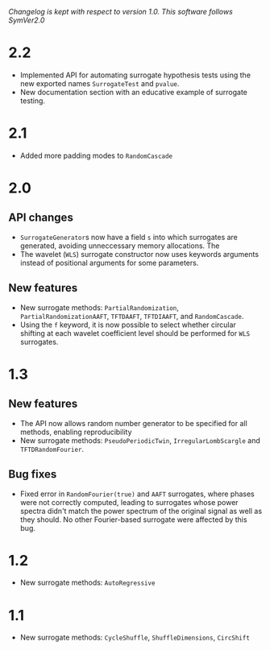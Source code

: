 *Changelog is kept with respect to version 1.0. This software follows SymVer2.0*

# 2.2
- Implemented API for automating surrogate hypothesis tests using the new exported names `SurrogateTest` and `pvalue`.
- New documentation section with an educative example of surrogate testing.

# 2.1
- Added more padding modes to `RandomCascade`

# 2.0

## API changes
- `SurrogateGenerator`s now have a field `s` into which surrogates are generated, avoiding
    unneccessary memory allocations. The
- The wavelet (`WLS`) surrogate constructor now uses keywords arguments instead of
    positional arguments for some parameters.


## New features
- New surrogate methods: `PartialRandomization`, `PartialRandomizationAAFT`, `TFTDAAFT`,
    `TFTDIAAFT`, and `RandomCascade`.
- Using the `f` keyword, it is now possible to select whether circular shifting at
    each wavelet coefficient level should be performed for `WLS` surrogates.

# 1.3

## New features
- The API now allows random number generator to be specified for all methods, enabling reproducibility
- New surrogate methods: `PseudoPeriodicTwin`, `IrregularLombScargle` and `TFTDRandomFourier`.

## Bug fixes
- Fixed error in `RandomFourier(true)` and `AAFT` surrogates, where phases were not correctly computed, leading to surrogates whose power spectra didn't match the power spectrum of the original signal as well as they should. No other Fourier-based surrogate were affected by this bug.

# 1.2
- New surrogate methods: `AutoRegressive`
# 1.1
- New surrogate methods: `CycleShuffle`, `ShuffleDimensions`, `CircShift`
